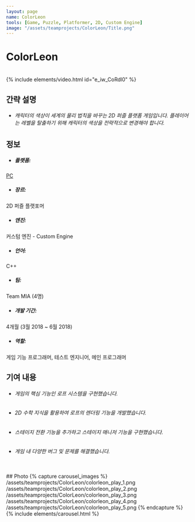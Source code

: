 ```yaml
---
layout: page
name: ColorLeon
tools: [Game, Puzzle, Platformer, 2D, Custom Engine]
image: "/assets/teamprojects/ColorLeon/Title.png"
---
```


# ColorLeon

<br>
{% include elements/video.html id="e_iw_CoRdl0" %}

## 간략 설명
- ###### 캐릭터의 색상이 세계의 물리 법칙을 바꾸는 2D 퍼즐 플랫폼 게임입니다. 플레이어는 레벨을 탈출하기 위해 캐릭터의 색상을 전략적으로 변경해야 합니다.


## 정보
- ##### **플랫폼**: 
[PC](https://drive.google.com/file/d/199CgRWj6YCOg3JYwQ0xes0QpoleFjm6B/view?usp=sharing)
- ##### **장르**: 
2D 퍼즐 플랫포머
- ##### **엔진**: 
커스텀 엔진 - Custom Engine
- ##### **언어**: 
C++
- ##### **팀**: 
Team MIA (4명)
- ##### **개발 기간**: 
4개월 (3월 2018 ~ 6월 2018)
- ##### **역할**: 
게임 기능 프로그래머, 테스트 엔지니어, 메인 프로그래머


## 기여 내용
 - ###### 게임의 핵심 기능인 로프 시스템을 구현했습니다.
 - ###### 2D 수학 지식을 활용하여 로프의 렌더링 기능을 개발했습니다.
 - ###### 스테이지 전환 기능을 추가하고 스테이지 매니저 기능을 구현했습니다.
 - ###### 게임 내 다양한 버그 및 문제를 해결했습니다.

<br>
## Photo
{% capture carousel_images %}
/assets/teamprojects/ColorLeon/colorleon_play_1.png
/assets/teamprojects/ColorLeon/colorleon_play_2.png
/assets/teamprojects/ColorLeon/colorleon_play_3.png
/assets/teamprojects/ColorLeon/colorleon_play_4.png
/assets/teamprojects/ColorLeon/colorleon_play_5.png
{% endcapture %}
{% include elements/carousel.html %}